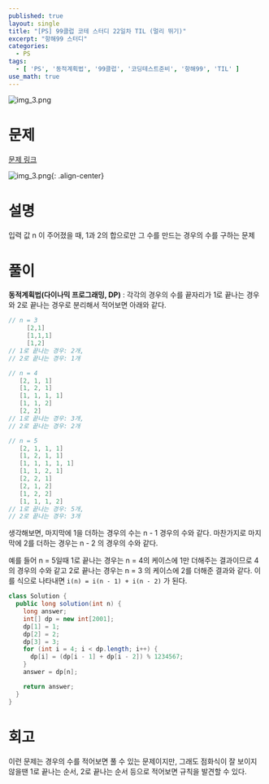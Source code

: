 ```yaml
---
published: true
layout: single
title: "[PS] 99클럽 코테 스터디 22일차 TIL (멀리 뛰기)"
excerpt: "항해99 스터디"
categories:
  - PS
tags:
  - [ 'PS', '동적계획법', '99클럽', '코딩테스트준비', '항해99', 'TIL' ]
use_math: true
---
```



![img_3.png](https://zhtmr.github.io/static-files-for-posting/20240722/99club_TIL_thumbnail/%EA%B8%B0%EB%B3%B8%ED%98%951_java.png?raw=true)


# 문제
[문제 링크](https://school.programmers.co.kr/learn/courses/30/lessons/12914)

![img_3.png](https://zhtmr.github.io/static-files-for-posting/20240812/ex.png?raw=true){: .align-center}

# 설명
입력 값 n 이 주어졌을 때, 1과 2의 합으로만 그 수를 만드는 경우의 수를 구하는 문제

# 풀이
**동적계획법(다이나믹 프로그래밍, DP)** : 각각의 경우의 수를 끝자리가 1로 끝나는 경우와 2로 끝나는 경우로 분리해서 적어보면 아래와 같다.
```java
// n = 3
     [2,1]
     [1,1,1]
     [1,2]
// 1로 끝나는 경우: 2개, 
// 2로 끝나는 경우: 1개

// n = 4
   [2, 1, 1]
   [1, 2, 1]
   [1, 1, 1, 1]
   [1, 1, 2]
   [2, 2]
// 1로 끝나는 경우: 3개,
// 2로 끝나는 경우: 2개

// n = 5
   [2, 1, 1, 1]
   [1, 2, 1, 1]
   [1, 1, 1, 1, 1]
   [1, 1, 2, 1]
   [2, 2, 1]
   [2, 1, 2]
   [1, 2, 2]
   [1, 1, 1, 2]
// 1로 끝나는 경우: 5개,
// 2로 끝나는 경우: 3개
```
생각해보면, 마지막에 1을 더하는 경우의 수는 n - 1 경우의 수와 같다. 마찬가지로 마지막에 2를 더하는 경우는 n - 2 의 경우의 수와 같다.

예를 들어 n = 5일때 1로 끝나는 경우는 n = 4의 케이스에 1만 더해주는 결과이므로 4의 경우의 수와 같고 2로 끝나는 경우는 n = 3 의 케이스에 2를 더해준 결과와 같다.
이를 식으로 나타내면 `i(n) = i(n - 1) + i(n - 2)` 가 된다.


```java
class Solution {
  public long solution(int n) {
    long answer;
    int[] dp = new int[2001];
    dp[1] = 1;
    dp[2] = 2;
    dp[3] = 3;
    for (int i = 4; i < dp.length; i++) {
      dp[i] = (dp[i - 1] + dp[i - 2]) % 1234567;
    }
    answer = dp[n];

    return answer;
  }
}
```

# 회고
이런 문제는 경우의 수를 적어보면 풀 수 있는 문제이지만, 그래도 점화식이 잘 보이지 않을땐 1로 끝나는 순서, 2로 끝나는 순서 등으로 적어보면 규칙을 발견할 수 있다.
